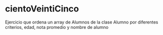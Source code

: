# cientoVeintiCinco

Ejercicio que ordena un array de Alumnos de la clase Alumno por diferentes criterios, edad, nota promedio y nombre de alumno
